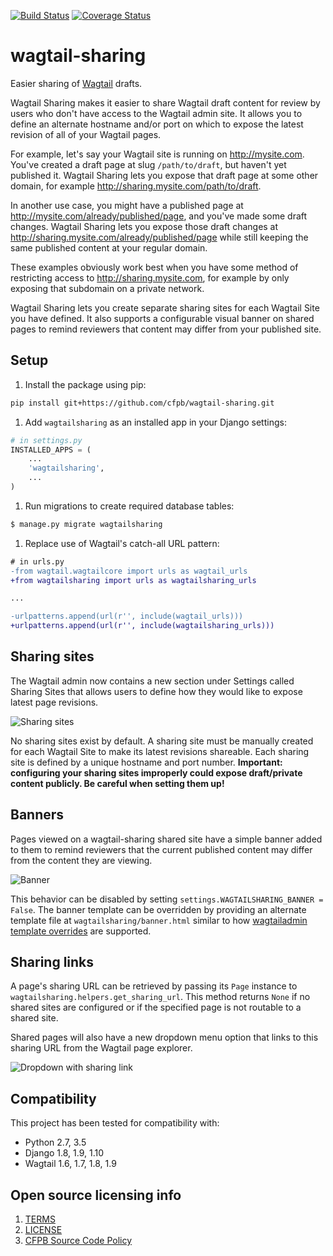 [![Build Status](https://travis-ci.org/cfpb/wagtail-sharing.svg?branch=master)](https://travis-ci.org/cfpb/wagtail-sharing) [![Coverage Status](https://coveralls.io/repos/github/cfpb/wagtail-sharing/badge.svg?branch=master)](https://coveralls.io/github/cfpb/wagtail-sharing?branch=master)

# wagtail-sharing

Easier sharing of [Wagtail](https://wagtail.io) drafts.

Wagtail Sharing makes it easier to share Wagtail draft content for review by users who don't have access to the Wagtail admin site. It allows you to define an alternate hostname and/or port on which to expose the latest revision of all of your Wagtail pages.

For example, let's say your Wagtail site is running on http://mysite.com. You've created a draft page at slug `/path/to/draft`, but haven't yet published it. Wagtail Sharing lets you expose that draft page at some other domain, for example http://sharing.mysite.com/path/to/draft.

In another use case, you might have a published page at http://mysite.com/already/published/page, and you've made some draft changes. Wagtail Sharing lets you expose those draft changes at http://sharing.mysite.com/already/published/page while still keeping the same published content at your regular domain.

These examples obviously work best when you have some method of restricting access to http://sharing.mysite.com, for example by only exposing that subdomain on a private network.

Wagtail Sharing lets you create separate sharing sites for each Wagtail Site you have defined. It also supports a configurable visual banner on shared pages to remind reviewers that content may differ from your published site.

## Setup

1. Install the package using pip:
 
 ```sh
 pip install git+https://github.com/cfpb/wagtail-sharing.git
 ```
 
1. Add `wagtailsharing` as an installed app in your Django settings:

 ```py
 # in settings.py
 INSTALLED_APPS = (
     ...
     'wagtailsharing',
     ...
 )
```

1. Run migrations to create required database tables:

 ```sh
 $ manage.py migrate wagtailsharing
 ```

 
1. Replace use of Wagtail's catch-all URL pattern:
 
 ```diff
 # in urls.py
 -from wagtail.wagtailcore import urls as wagtail_urls
 +from wagtailsharing import urls as wagtailsharing_urls
 
 ...
 
-urlpatterns.append(url(r'', include(wagtail_urls)))
+urlpatterns.append(url(r'', include(wagtailsharing_urls)))
 ```

## Sharing sites

The Wagtail admin now contains a new section under Settings called Sharing Sites that allows users to define how they would like to expose latest page revisions. 

![Sharing sites](docs/images/sharing-sites.png)

No sharing sites exist by default. A sharing site must be manually created for each Wagtail Site to make its latest revisions shareable. Each sharing site is defined by a unique hostname and port number. **Important: configuring your sharing sites improperly could expose draft/private content publicly. Be careful when setting them up!**

## Banners

Pages viewed on a wagtail-sharing shared site have a simple banner added to them to remind reviewers that the current published content may differ from the content they are viewing.

![Banner](docs/images/banner.png)

This behavior can be disabled by setting `settings.WAGTAILSHARING_BANNER = False`.  The banner template can be overridden by providing an alternate template file at `wagtailsharing/banner.html` similar to how [wagtailadmin template overrides](http://docs.wagtail.io/en/latest/advanced_topics/customisation/admin_templates.html#customising-admin-templates) are supported.

## Sharing links

A page's sharing URL can be retrieved by passing its `Page` instance to `wagtailsharing.helpers.get_sharing_url`. This method returns `None` if no shared sites are configured or if the specified page is not routable to a shared site.

Shared pages will also have a new dropdown menu option that links to this sharing URL from the Wagtail page explorer.

![Dropdown with sharing link](docs/images/dropdown.png)

## Compatibility

This project has been tested for compatibility with:

- Python 2.7, 3.5
- Django 1.8, 1.9, 1.10
- Wagtail 1.6, 1.7, 1.8, 1.9

## Open source licensing info
1. [TERMS](TERMS.md)
2. [LICENSE](LICENSE)
3. [CFPB Source Code Policy](https://github.com/cfpb/source-code-policy/)

